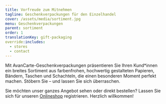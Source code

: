 ```yaml
---
title: Vorfreude zum Mitnehmen
tagline: Geschenkverpackungen für den Einzelhandel
cover: /assets/media/sortiment.jpg
menu: Geschenkverpackungen
parent: sortiment
order: 1
translationKey: gift-packaging
override:includes:
  - stores
  - contact
---
```

Mit AvanCarte-Geschenkverpackungen präsentieren Sie Ihren Kund*innen ein breites Sortiment aus farbenfrohen, hochwertig gestalteten Papieren, Bändern, Taschen und Schachteln, die einen besonderen Moment perfekt machen. Stöbern Sie – und lassen Sie sich überraschen.

Sie möchten unser ganzes Angebot sehen oder direkt bestellen? Lassen Sie sich für unseren [Onlineshop](https://www.avancarte-shop.de/) registrieren. Herzlich willkommen!
